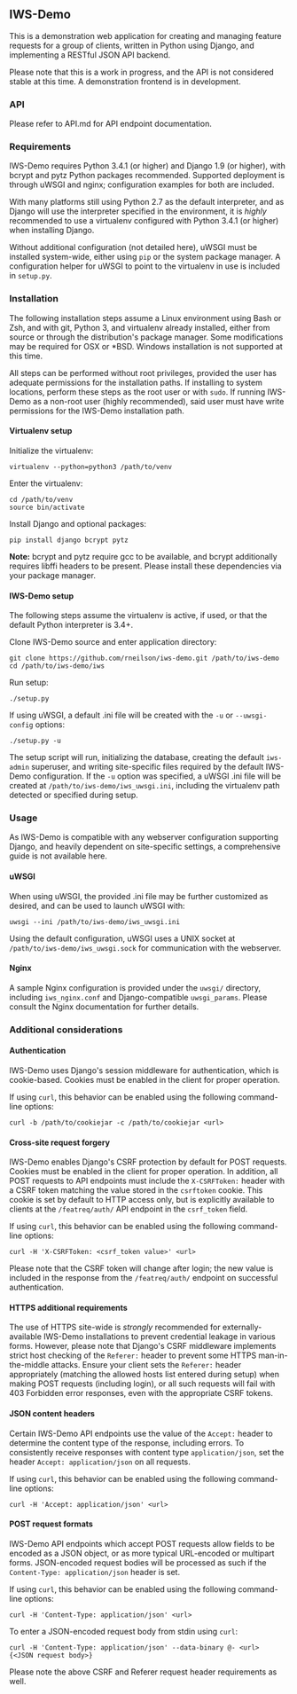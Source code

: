 ## IWS-Demo

This is a demonstration web application for creating and managing feature requests for a group of clients, written in Python using Django, and implementing a RESTful JSON API backend.

Please note that this is a work in progress, and the API is not considered stable at this time. A demonstration frontend is in development.

### API

Please refer to API.md for API endpoint documentation.

### Requirements

IWS-Demo requires Python 3.4.1 (or higher) and Django 1.9 (or higher), with bcrypt and pytz Python packages recommended. Supported deployment is through uWSGI and nginx; configuration examples for both are included.

With many platforms still using Python 2.7 as the default interpreter, and as Django will use the interpreter specified in the environment, it is *highly* recommended to use a virtualenv configured with Python 3.4.1 (or higher) when installing Django.

Without additional configuration (not detailed here), uWSGI must be installed system-wide, either using `pip` or the system package manager. A configuration helper for uWSGI to point to the virtualenv in use is included in `setup.py`.

### Installation

The following installation steps assume a Linux environment using Bash or Zsh, and with git, Python 3, and virtualenv already installed, either from source or through the distribution's package manager. Some modifications may be required for OSX or *BSD. Windows installation is not supported at this time.

All steps can be performed without root privileges, provided the user has adequate permissions for the installation paths. If installing to system locations, perform these steps as the root user or with `sudo`. If running IWS-Demo as a non-root user (highly recommended), said user must have write permissions for the IWS-Demo installation path.

#### Virtualenv setup

Initialize the virtualenv:
```
virtualenv --python=python3 /path/to/venv
```

Enter the virtualenv:
```
cd /path/to/venv
source bin/activate
```

Install Django and optional packages:
```
pip install django bcrypt pytz
```
**Note:** bcrypt and pytz require gcc to be available, and bcrypt additionally requires libffi headers to be present. Please install these dependencies via your package manager.

#### IWS-Demo setup

The following steps assume the virtualenv is active, if used, or that the default Python interpreter is 3.4+.

Clone IWS-Demo source and enter application directory:
```
git clone https://github.com/rneilson/iws-demo.git /path/to/iws-demo
cd /path/to/iws-demo/iws
```

Run setup:
```
./setup.py
```

If using uWSGI, a default .ini file will be created with the `-u` or `--uwsgi-config` options:
```
./setup.py -u
```

The setup script will run, initializing the database, creating the default `iws-admin` superuser, and writing site-specific files required by the default IWS-Demo configuration. If the `-u` option was specified, a uWSGI .ini file will be created at `/path/to/iws-demo/iws_uwsgi.ini`, including the virtualenv path detected or specified during setup. 

### Usage

As IWS-Demo is compatible with any webserver configuration supporting Django, and heavily dependent on site-specific settings, a comprehensive guide is not available here. 

#### uWSGI

When using uWSGI, the provided .ini file may be further customized as desired, and can be used to launch uWSGI with:
```
uwsgi --ini /path/to/iws-demo/iws_uwsgi.ini
```

Using the default configuration, uWSGI uses a UNIX socket at `/path/to/iws-demo/iws_uwsgi.sock` for communication with the webserver.

#### Nginx

A sample Nginx configuration is provided under the `uwsgi/` directory, including `iws_nginx.conf` and Django-compatible `uwsgi_params`. Please consult the Nginx documentation for further details.

### Additional considerations

#### Authentication

IWS-Demo uses Django's session middleware for authentication, which is cookie-based. Cookies must be enabled in the client for proper operation.

If using `curl`, this behavior can be enabled using the following command-line options:
```
curl -b /path/to/cookiejar -c /path/to/cookiejar <url>
```

#### Cross-site request forgery

IWS-Demo enables Django's CSRF protection by default for POST requests. Cookies must be enabled in the client for proper operation. In addition, all POST requests to API endpoints must include the `X-CSRFToken:` header with a CSRF token matching the value stored in the `csrftoken` cookie. This cookie is set by default to HTTP access only, but is explicitly available to clients at the `/featreq/auth/` API endpoint in the `csrf_token` field.

If using `curl`, this behavior can be enabled using the following command-line options:
```
curl -H 'X-CSRFToken: <csrf_token value>' <url>
```

Please note that the CSRF token will change after login; the new value is included in the response from the `/featreq/auth/` endpoint on successful authentication.

#### HTTPS additional requirements

The use of HTTPS site-wide is *strongly* recommended for externally-available IWS-Demo installations to prevent credential leakage in various forms. However, please note that Django's CSRF middleware implements strict host checking of the `Referer:` header to prevent some HTTPS man-in-the-middle attacks. Ensure your client sets the `Referer:` header appropriately (matching the allowed hosts list entered during setup) when making POST requests (including login), or all such requests will fail with 403 Forbidden error responses, even with the appropriate CSRF tokens.

#### JSON content headers

Certain IWS-Demo API endpoints use the value of the `Accept:` header to determine the content type of the response, including errors. To consistently receive responses with content type `application/json`, set the header `Accept: application/json` on all requests.

If using `curl`, this behavior can be enabled using the following command-line options:
```
curl -H 'Accept: application/json' <url>
```

#### POST request formats

IWS-Demo API endpoints which accept POST requests allow fields to be encoded as a JSON object, or as more typical URL-encoded or multipart forms. JSON-encoded request bodies will be processed as such if the `Content-Type: application/json` header is set.

If using `curl`, this behavior can be enabled using the following command-line options:
```
curl -H 'Content-Type: application/json' <url>
```

To enter a JSON-encoded request body from stdin using `curl`:
```
curl -H 'Content-Type: application/json' --data-binary @- <url>
{<JSON request body>}
```

Please note the above CSRF and Referer request header requirements as well.
